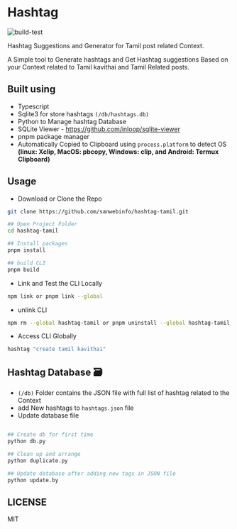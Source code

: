 # Hashtag

![build-test](https://github.com/sanwebinfo/hashtag-tamil/workflows/build-test/badge.svg)  

Hashtag Suggestions and Generator for Tamil post related Context.

A Simple tool to Generate hashtags and Get Hashtag suggestions Based on your Context related to Tamil kavithai and Tamil Related posts.  

## Built using

- Typescript
- Sqlite3 for store hashtags `(/db/hashtags.db)`
- Python to Manage hashtag Database
- SQLite Viewer - <https://github.com/inloop/sqlite-viewer>
- pnpm package manager
- Automatically Copied to Clipboard using `process.platform` to detect OS **(linux: Xclip, MacOS: pbcopy, Windows: clip, and Android: Termux Clipboard)**

## Usage

- Download or Clone the Repo

```sh
git clone https://github.com/sanwebinfo/hashtag-tamil.git

## Open Project Folder
cd hashtag-tamil

## Install packages
pnpm install

## build CLI
pnpm build
```

- Link and Test the CLI Locally

```sh
npm link or pnpm link --global
```

- unlink CLI

```sh
npm rm --global hashtag-tamil or pnpm uninstall --global hashtag-tamil
```

- Access CLI Globally

```sh
hashtag "create tamil kavithai"
```

## Hashtag Database 🗃

- `(/db)` Folder contains the JSON file with full list of hashtag related to the Context
- add New hashtags to `hashtags.json` file
- Update database file

```sh

## Create db for first time
python db.py

## Clean up and arrange
python duplicate.py

## Update database after adding new tags in JSON file
python update.by
```

## LICENSE

MIT
